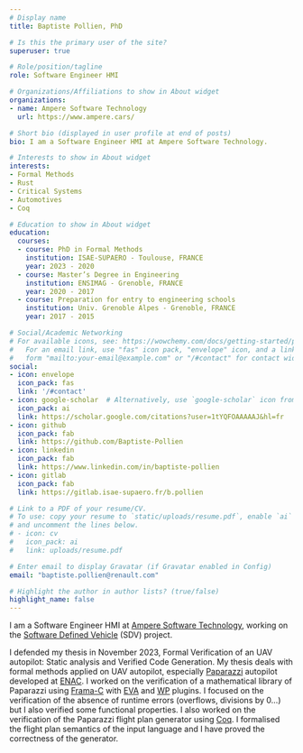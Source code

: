 ```yaml
---
# Display name
title: Baptiste Pollien, PhD

# Is this the primary user of the site?
superuser: true

# Role/position/tagline
role: Software Engineer HMI

# Organizations/Affiliations to show in About widget
organizations:
- name: Ampere Software Technology
  url: https://www.ampere.cars/

# Short bio (displayed in user profile at end of posts)
bio: I am a Software Engineer HMI at Ampere Software Technology.

# Interests to show in About widget
interests:
- Formal Methods
- Rust
- Critical Systems
- Automotives
- Coq

# Education to show in About widget
education:
  courses:
  - course: PhD in Formal Methods
    institution: ISAE-SUPAERO - Toulouse, FRANCE
    year: 2023 - 2020
  - course: Master’s Degree in Engineering
    institution: ENSIMAG - Grenoble, FRANCE
    year: 2020 - 2017
  - course: Preparation for entry to engineering schools
    institution: Univ. Grenoble Alpes - Grenoble, FRANCE
    year: 2017 - 2015

# Social/Academic Networking
# For available icons, see: https://wowchemy.com/docs/getting-started/page-builder/#icons
#   For an email link, use "fas" icon pack, "envelope" icon, and a link in the
#   form "mailto:your-email@example.com" or "/#contact" for contact widget.
social:
- icon: envelope
  icon_pack: fas
  link: '/#contact'
- icon: google-scholar  # Alternatively, use `google-scholar` icon from `ai` icon pack
  icon_pack: ai
  link: https://scholar.google.com/citations?user=1tYQFOAAAAAJ&hl=fr
- icon: github
  icon_pack: fab
  link: https://github.com/Baptiste-Pollien
- icon: linkedin
  icon_pack: fab
  link: https://www.linkedin.com/in/baptiste-pollien
- icon: gitlab
  icon_pack: fab
  link: https://gitlab.isae-supaero.fr/b.pollien

# Link to a PDF of your resume/CV.
# To use: copy your resume to `static/uploads/resume.pdf`, enable `ai` icons in `params.toml`, 
# and uncomment the lines below.
# - icon: cv
#   icon_pack: ai
#   link: uploads/resume.pdf

# Enter email to display Gravatar (if Gravatar enabled in Config)
email: "baptiste.pollien@renault.com"

# Highlight the author in author lists? (true/false)
highlight_name: false
---
```


I am a Software Engineer HMI at [Ampere Software Technology](https://www.ampere.cars/), working on the [Software Defined Vehicle](https://www.renaultgroup.com/news-onair/actualites/tout-savoir-sur-le-software-defined-vehicle/) (SDV) project.

I defended my thesis in November 2023, Formal Verification of an UAV autopilot: Static analysis and Verified Code Generation. My thesis deals with formal methods applied on UAV autopilot, especially [Paparazzi](https://wiki.paparazziuav.org/wiki/Main_Page) autopilot developed at [ENAC](https://www.enac.fr/). I worked on the verification of a mathematical library of Paparazzi using [Frama-C](https://frama-c.com/) with [EVA](https://frama-c.com/fc-plugins/eva.html) and [WP](https://frama-c.com/fc-plugins/wp.html) plugins. I focused on the verification of the absence of runtime errors (overflows, divisions by 0…) but I also verified some functional properties. I also worked on the verification of the Paparazzi flight plan generator using [Coq](https://coq.inria.fr/). I formalised the flight plan semantics of the input language and I have proved the correctness of the generator.

<!-- {{< icon name="download" pack="fas" >}} Download my {{< staticref "uploads/demo_resume.pdf" "newtab" >}}resumé{{< /staticref >}}. -->
